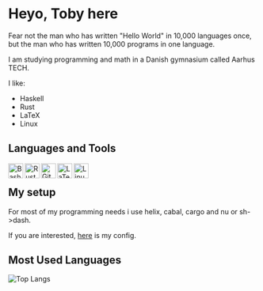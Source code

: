 # Heyo, Toby here

Fear not the man who has written "Hello World" in 10,000 languages once, but the man who has written 10,000 programs in one language.

I am studying programming and math in a Danish gymnasium called Aarhus TECH.

I like:
* Haskell
* Rust
* LaTeX
* Linux

## Languages and Tools
<!-- <p align="left"> -->
<img align="left" width="30px" height="auto" alt="Bash" title="Haskell" src="https://simpleicons.org/icons/haskell.svg" />
<img align="left" width="30px" height="auto" alt="Rust" title="Rust" src="https://simpleicons.org/icons/rust.svg" />
<img align="left" width="30px" height="auto" alt="Git" title="Git" src="https://simpleicons.org/icons/git.svg" />
<img align="left" width="30px" height="auto" alt="LaTex" title="LaTex" src="https://simpleicons.org/icons/latex.svg" />
<img align="left" width="30px" height="auto" alt="Linux" title="Linux" src="https://simpleicons.org/icons/linux.svg" />
<!-- </p> -->

<br/>

## My setup

For most of my programming needs i use helix, cabal, cargo and nu or sh->dash.

If you are interested, [here](https://github.com/sandalbanditten/dotfiles) is my config.

## Most Used Languages

<!-- Github Stats -->
![Top Langs](https://github-readme-stats.vercel.app/api/top-langs/?username=sandalbanditten&hide_border=true&theme=github_dark)
